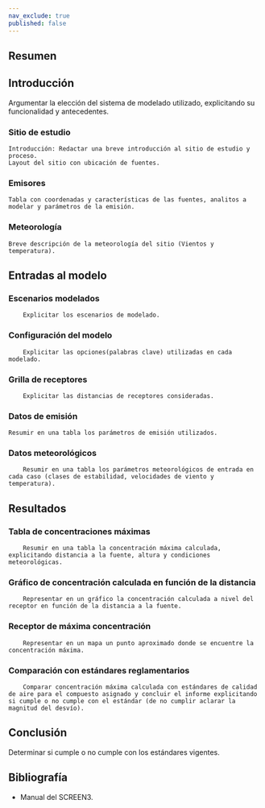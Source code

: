 ```yaml
---
nav_exclude: true
published: false
---
```


## Resumen


## Introducción

Argumentar la elección del sistema de modelado utilizado, explicitando su funcionalidad y antecedentes.

### Sitio de estudio
    Introducción: Redactar una breve introducción al sitio de estudio y proceso.
    Layout del sitio con ubicación de fuentes.

### Emisores
    Tabla con coordenadas y características de las fuentes, analitos a modelar y parámetros de la emisión.

### Meteorología
    Breve descripción de la meteorología del sitio (Vientos y temperatura).


## Entradas al modelo

### Escenarios modelados
        Explicitar los escenarios de modelado.

### Configuración del modelo
        Explicitar las opciones(palabras clave) utilizadas en cada modelado.

### Grilla de receptores
        Explicitar las distancias de receptores consideradas.
        
### Datos de emisión
	Resumir en una tabla los parámetros de emisión utilizados.

### Datos meteorológicos
        Resumir en una tabla los parámetros meteorológicos de entrada en cada caso (clases de estabilidad, velocidades de viento y temperatura).


## Resultados

### Tabla de concentraciones máximas
        Resumir en una tabla la concentración máxima calculada, explicitando distancia a la fuente, altura y condiciones meteorológicas.

### Gráfico de concentración calculada en función de la distancia
        Representar en un gráfico la concentración calculada a nivel del receptor en función de la distancia a la fuente.

### Receptor de máxima concentración
        Representar en un mapa un punto aproximado donde se encuentre la concentración máxima.

### Comparación con estándares reglamentarios
        Comparar concentración máxima calculada con estándares de calidad de aire para el compuesto asignado y concluir el informe explicitando si cumple o no cumple con el estándar (de no cumplir aclarar la magnitud del desvío).



## Conclusión

Determinar si cumple o no cumple con los estándares vigentes.



## Bibliografía

- Manual del SCREEN3.


